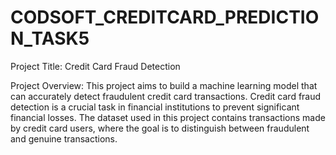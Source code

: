 # CODSOFT_CREDITCARD_PREDICTION_TASK5

Project Title: Credit Card Fraud Detection

Project Overview: This project aims to build a machine learning model that can accurately detect fraudulent credit card transactions. Credit card fraud detection is a crucial task in financial institutions to prevent significant financial losses. The dataset used in this project contains transactions made by credit card users, where the goal is to distinguish between fraudulent and genuine transactions.
